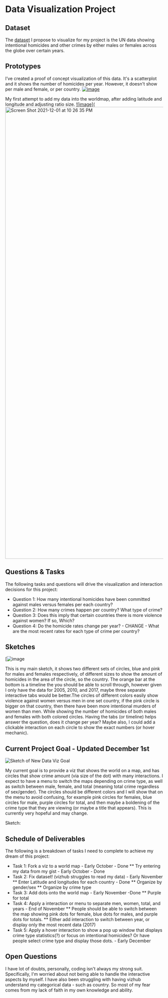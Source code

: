 # Data Visualization Project

## Dataset

The [dataset](https://gist.github.com/ldlinnell/0d00bb3808e2cb97faf8e11c6d0e7ab6) I propose to visualize for my project is the UN data showing intentional homicides and other crimes by either males or females across the globe over certain years.

## Prototypes

I’ve created a proof of concept visualization of this data. It's a scatterplot and it shows the number of homicides per year. However, it doesn't show per male and female, or per country.
[![image](https://user-images.githubusercontent.com/85960143/134442128-e7a4113f-f26f-4e33-ab55-b29fbc6065e2.png)](https://vizhub.com/ldlinnell/60291a2c7fbe4bad98417be425f04362)

My first attempt to add my data into the worldmap, after adding latitude and longitude and adjusting ratio size.
[![image](<img width="1438" alt="Screen Shot 2021-12-01 at 10 26 35 PM" src="https://user-images.githubusercontent.com/85960143/144352454-8471545b-b6f8-486a-9fc1-487b75566f43.png">](https://vizhub.com/ldlinnell/9a2c527611fe443481d3fa9c39236568?edit=files&file=index.js&mode=full)


## Questions & Tasks

The following tasks and questions will drive the visualization and interaction decisions for this project:

 * Question 1: How many intentional homicides have been committed against males versus females per each country?
 * Question 2: How many crimes happen per country? What type of crime?
 * Question 3: Does this imply that certain countries there is more violence against women? If so, Which?
 * Question 4: Do the homicide rates change per year? - CHANGE - What are the most recent rates for each type of crime per country? 

## Sketches
[![image](https://user-images.githubusercontent.com/85960143/134443192-fee2e59d-b0e0-4e5d-bd69-84579302c547.png)

This is my main sketch, it shows two different sets of circles, blue and pink for males and females respectively, of different sizes to show the amount of homicides in the area of the circle, so the country. The orange bar at the bottom is a timeline the you should be able to scroll through, however given I only have the data for 2005, 2010, and 2017, maybe three separate interactive tabs would be better.The circles of different colors easily show violence against women versus men in one set country, if the pink circle is bigger on that country, then there have been more intentional murders of women than men. While showing the number of homicides of both males and females with both colored circles. Having the tabs (or timeline) helps answer the question, does it change per year? Maybe also, I could add a clickable interaction on each circle to show the exact numbers (or hover mechanic). 

## Current Project Goal - Updated December 1st

![Sketch of New Data Viz Goal](https://user-images.githubusercontent.com/85960143/144354510-4b04ebd1-951f-42ec-847e-42d4485c2edb.png)

My current goal is to provide a viz that shows the world on a map, and has circles that show crime amount (via size of the dot) with many interactions. I expect to have a menu to switch the maps depending on crime type, as well as switch between male, female, and total (meaning total crime regardless of sex/gender). The circles should be different colors and I will show that on the menu to avoid confusing, for example pink circles for females, blue circles for male, purple circles for total, and then maybe a boldening of the crime type that they are viewing (or maybe a title that appears). This is currently very hopeful and may change.

Sketch:


## Schedule of Deliverables
  The following is a breakdown of tasks I need to complete to achieve my dream of this project:
   
   * Task 1: Fork a viz to a world map - Early October - Done
    ** Try entering my data from my gist - Early October - Done
   * Task 2: Fix dataset! (vizhub struggles to read my data) - Early November
    ** Enter Latitude and longitudes for each country - Done
    ** Organize by gender/sex
    ** Organize by crime type
   * Task 3: Add dots onto the world map - Early November -Done
    ** Purple for total
   * Task 4: Apply a interaction or menu to separate men, women, total, and years - End of November 
    ** People should be able to switch between the map showing pink dots for female, blue dots for males, and purple dots for totals.
    ** Either add interaction to switch between year, or display only the most recent data (2017)
   * Task 5: Apply a hover interaction to show a pop up window that displays crime type statistics(?) or focus on intentional homicides? Or have people select crime type and display those dots. - Early December

## Open Questions

I have lot of doubts, personally, coding isn't always my strong suit. Specifically, I'm worried about not being able to handle the interactive aspects by myself. I have also been struggling with having vizhub understand my categorical data - such as country. So most of my fear comes from my lack of faith in my own knowledge and ability.
